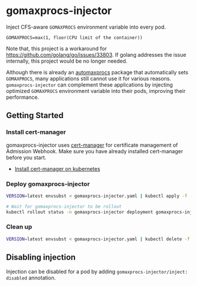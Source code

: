 # gomaxprocs-injector

Inject CFS-aware `GOMAXPROCS` environment variable into every pod.

```
GOMAXPROCS=max(1, floor(CPU limit of the container))
```

Note that, this project is a workaround for
https://github.com/golang/go/issues/33803. If golang addresses the issue
internally, this project would be no longer needed.

Although there is already an
[automaxprocs](https://github.com/uber-go/automaxprocs) package that
automatically sets `GOMAXPROCS`, many applications still cannot use it for various
reasons. `gomaxprocs-injector` can complement these applications by injecting
optimized `GOMAXPROCS` environment variable into their pods, improving their
performance.

## Getting Started

### Install cert-manager
gomaxprocs-injector uses [cert-manager](https://cert-manager.io/docs/) for
certificate management of Admission Webhook. Make sure you have already
installed cert-manager before you start.

- [Install cert-manager on kubernetes](https://cert-manager.io/docs/installation/)

### Deploy gomaxprocs-injector
```sh
VERSION=latest envsubst < gomaxprocs-injector.yaml | kubectl apply -f -

# Wait for gomaxprocs-injector to be rollout
kubectl rollout status -n gomaxprocs-injector deployment gomaxprocs-injector
```

### Clean up
```sh
VERSION=latest envsubst < gomaxprocs-injector.yaml | kubectl delete -f -
```

## Disabling injection

Injection can be disabled for a pod by adding `gomaxprocs-injector/inject:
disabled` annotation.
